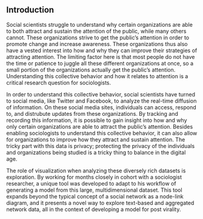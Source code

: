 Introduction
------------

Social scientists struggle to understand why certain organizations are able to both attract and sustain the attention of the public, while many others cannot. These organizations strive to get the public’s attention in order to promote change and increase awareness. These organizations thus also have a vested interest into how and why they can improve their strategies of attracting attention. The limiting factor here is that most people do not have the time or patience to juggle all these different organizations at once, so a small portion of the organizations actually get the public’s attention. Understanding this collective behavior and how it relates to attention is a critical research question for sociologists.

In order to understand this collective behavior, social scientists have turned to social media, like Twitter and Facebook, to analyze the real-time diffusion of information. On these social media sites, individuals can access, respond to, and distrubute updates from these organizations. By tracking and recording this information, it is possible to gain insight into how and why only certain organizations are able to attract the public’s attention. Besides enabling sociologists to understand this collective behavior, it can also allow for organizations to improve how they attract and sustain attention. The tricky part with this data is privacy; protecting the privacy of the individuals and organizations being studied is a tricky thing to balance in the digital age.

The role of visualization when analyzing these diversely rich datasets is exploration. By working for months closely in cohort with a sociologist researcher, a unique tool was developed to adapt to his workflow of generating a model from this large, multidimensional dataset. This tool expands beyond the typical concept of a social network as a node-link diagram, and it presents a novel way to explore text-based and aggregated network data, all in the context of developing a model for post virality.

